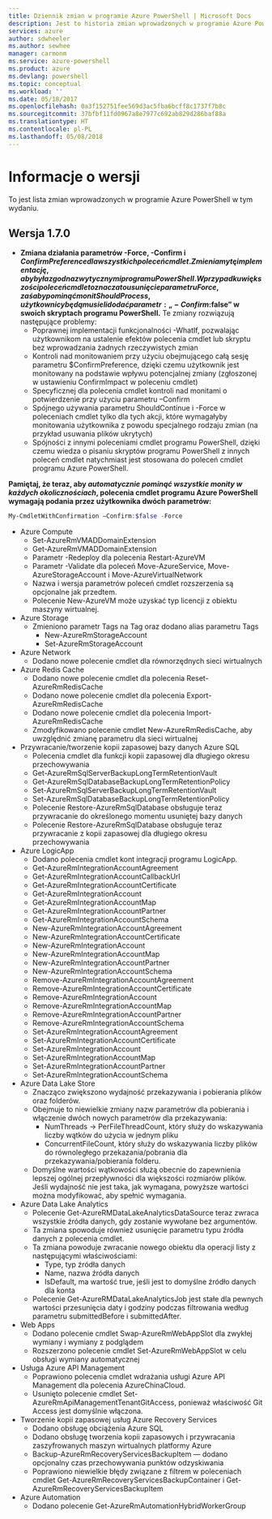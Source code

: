 ```yaml
---
title: Dziennik zmian w programie Azure PowerShell | Microsoft Docs
description: Jest to historia zmian wprowadzonych w programie Azure PowerShell w jego najnowszej wersji.
services: azure
author: sdwheeler
ms.author: sewhee
manager: carmonm
ms.service: azure-powershell
ms.product: azure
ms.devlang: powershell
ms.topic: conceptual
ms.workload: ''
ms.date: 05/18/2017
ms.openlocfilehash: 0a3f152751fee569d3ac5fba6bcff8c1737f7b8c
ms.sourcegitcommit: 37bfbf11fd0967a8e7977c692ab829d286baf88a
ms.translationtype: HT
ms.contentlocale: pl-PL
ms.lasthandoff: 05/08/2018
---
```

# <a name="release-notes"></a>Informacje o wersji

To jest lista zmian wprowadzonych w programie Azure PowerShell w tym wydaniu.

## <a name="version-170"></a>Wersja 1.7.0

* **Zmiana działania parametrów -Force, -Confirm i $ConfirmPreference dla wszystkich poleceń cmdlet. Zmieniamy tę implementację, aby była zgodna z wytycznymi programu PowerShell. W przypadku większości poleceń cmdlet oznacza to usunięcie parametru Force, zaś aby pominąć monit ShouldProcess, użytkownicy będą musieli dodać parametr: „-Confirm:$false” w swoich skryptach programu PowerShell.** Te zmiany rozwiązują następujące problemy:
  - Poprawnej implementacji funkcjonalności -WhatIf, pozwalając użytkownikom na ustalenie efektów polecenia cmdlet lub skryptu bez wprowadzania żadnych rzeczywistych zmian
  - Kontroli nad monitowaniem przy użyciu obejmującego całą sesję parametru $ConfirmPreference, dzięki czemu użytkownik jest monitowany na podstawie wpływu potencjalnej zmiany (zgłoszonej w ustawieniu ConfirmImpact w poleceniu cmdlet)
  - Specyficznej dla polecenia cmdlet kontroli nad monitami o potwierdzenie przy użyciu parametru –Confirm
  - Spójnego używania parametru ShouldContinue i -Force w poleceniach cmdlet tylko dla tych akcji, które wymagałyby monitowania użytkownika z powodu specjalnego rodzaju zmian (na przykład usuwania plików ukrytych)
  - Spójności z innymi poleceniami cmdlet programu PowerShell, dzięki czemu wiedza o pisaniu skryptów programu PowerShell z innych poleceń cmdlet natychmiast jest stosowana do poleceń cmdlet programu Azure PowerShell.

**Pamiętaj, że teraz, aby *automatycznie pominąć wszystkie monity w każdych okolicznościach*, polecenia cmdlet programu Azure PowerShell wymagają podania przez użytkownika dwóch parametrów:**
```powershell
My-CmdletWithConfirmation –Confirm:$false -Force
```
* Azure Compute
  - Set-AzureRmVMADDomainExtension
  - Get-AzureRmVMADDomainExtension
  - Parametr -Redeploy dla polecenia Restart-AzureVM
  - Parametr -Validate dla poleceń Move-AzureService, Move-AzureStorageAccount i Move-AzureVirtualNetwork
  - Nazwa i wersja parametrów poleceń cmdlet rozszerzenia są opcjonalne jak przedtem.
  - Polecenie New-AzureVM może uzyskać typ licencji z obiektu maszyny wirtualnej.
* Azure Storage
  - Zmieniono parametr Tags na Tag oraz dodano alias parametru Tags
    + New-AzureRmStorageAccount
    + Set-AzureRmStorageAccount
* Azure Network
  - Dodano nowe polecenie cmdlet dla równorzędnych sieci wirtualnych
* Azure Redis Cache
  - Dodano nowe polecenie cmdlet dla polecenia Reset-AzureRmRedisCache
  - Dodano nowe polecenie cmdlet dla polecenia Export-AzureRmRedisCache
  - Dodano nowe polecenie cmdlet dla polecenia Import-AzureRmRedisCache
  - Zmodyfikowano polecenie cmdlet New-AzureRmRedisCache, aby uwzględnić zmianę parametru dla sieci wirtualnej
* Przywracanie/tworzenie kopii zapasowej bazy danych Azure SQL
  - Polecenia cmdlet dla funkcji kopii zapasowej dla długiego okresu przechowywania
  - Get-AzureRmSqlServerBackupLongTermRetentionVault
  - Get-AzureRmSqlDatabaseBackupLongTermRetentionPolicy
  - Set-AzureRmSqlServerBackupLongTermRetentionVault
  - Set-AzureRmSqlDatabaseBackupLongTermRetentionPolicy
  - Polecenie Restore-AzureRmSqlDatabase obsługuje teraz przywracanie do określonego momentu usuniętej bazy danych
  - Polecenie Restore-AzureRmSqlDatabase obsługuje teraz przywracanie z kopii zapasowej dla długiego okresu przechowywania
* Azure LogicApp
  - Dodano polecenia cmdlet kont integracji programu LogicApp.
  - Get-AzureRmIntegrationAccountAgreement
  - Get-AzureRmIntegrationAccountCallbackUrl
  - Get-AzureRmIntegrationAccountCertificate
  - Get-AzureRmIntegrationAccount
  - Get-AzureRmIntegrationAccountMap
  - Get-AzureRmIntegrationAccountPartner
  - Get-AzureRmIntegrationAccountSchema
  - New-AzureRmIntegrationAccountAgreement
  - New-AzureRmIntegrationAccountCertificate
  - New-AzureRmIntegrationAccount
  - New-AzureRmIntegrationAccountMap
  - New-AzureRmIntegrationAccountPartner
  - New-AzureRmIntegrationAccountSchema
  - Remove-AzureRmIntegrationAccountAgreement
  - Remove-AzureRmIntegrationAccountCertificate
  - Remove-AzureRmIntegrationAccount
  - Remove-AzureRmIntegrationAccountMap
  - Remove-AzureRmIntegrationAccountPartner
  - Remove-AzureRmIntegrationAccountSchema
  - Set-AzureRmIntegrationAccountAgreement
  - Set-AzureRmIntegrationAccountCertificate
  - Set-AzureRmIntegrationAccount
  - Set-AzureRmIntegrationAccountMap
  - Set-AzureRmIntegrationAccountPartner
  - Set-AzureRmIntegrationAccountSchema
* Azure Data Lake Store
  - Znacząco zwiększono wydajność przekazywania i pobierania plików oraz folderów.
  - Obejmuje to niewielkie zmiany nazw parametrów dla pobierania i włączenie dwóch nowych parametrów dla przekazywania:
    + NumThreads -> PerFileThreadCount, który służy do wskazywania liczby wątków do użycia w jednym pliku
    + ConcurrentFileCount, który służy do wskazywania liczby plików do równoległego przekazania/pobrania dla przekazywania/pobierania folderu.
  - Domyślne wartości wątkowości służą obecnie do zapewnienia lepszej ogólnej przepływności dla większości rozmiarów plików. Jeśli wydajność nie jest taka, jak wymagana, powyższe wartości można modyfikować, aby spełnić wymagania.
* Azure Data Lake Analytics
  - Polecenie Get-AzureRMDataLakeAnalyticsDataSource teraz zwraca wszystkie źródła danych, gdy zostanie wywołane bez argumentów.
  - Ta zmiana spowoduje również usunięcie parametru typu źródła danych z polecenia cmdlet.
  - Ta zmiana powoduje zwracanie nowego obiektu dla operacji listy z następującymi właściwościami:
    + Type, typ źródła danych
    + Name, nazwa źródła danych
    + IsDefault, ma wartość true, jeśli jest to domyślne źródło danych dla konta
  - Polecenie Get-AzureRMDataLakeAnalyticsJob jest stałe dla pewnych wartości przesunięcia daty i godziny podczas filtrowania według parametru submittedBefore i submittedAfter.
* Web Apps
  - Dodano polecenie cmdlet Swap-AzureRmWebAppSlot dla zwykłej wymiany i wymiany z podglądem
  - Rozszerzono polecenie cmdlet Set-AzureRmWebAppSlot w celu obsługi wymiany automatycznej
* Usługa Azure API Management
  - Poprawiono polecenia cmdlet wdrażania usługi Azure API Management dla polecenia AzureChinaCloud.
  - Usunięto polecenie cmdlet Set-AzureRmApiManagementTenantGitAccess, ponieważ właściwość Git Access jest domyślnie włączona.
* Tworzenie kopii zapasowej usług Azure Recovery Services
  - Dodano obsługę obciążenia Azure SQL
  - Dodano obsługę tworzenia kopii zapasowych i przywracania zaszyfrowanych maszyn wirtualnych platformy Azure
  - Backup-AzureRmRecoveryServicesBackupItem — dodano opcjonalny czas przechowywania punktów odzyskiwania
  - Poprawiono niewielkie błędy związane z filtrem w poleceniach cmdlet Get-AzureRmRecoveryServicesBackupContainer i Get-AzureRmRecoveryServicesBackupItem
* Azure Automation
  - Dodano polecenie Get-AzureRmAutomationHybridWorkerGroup
